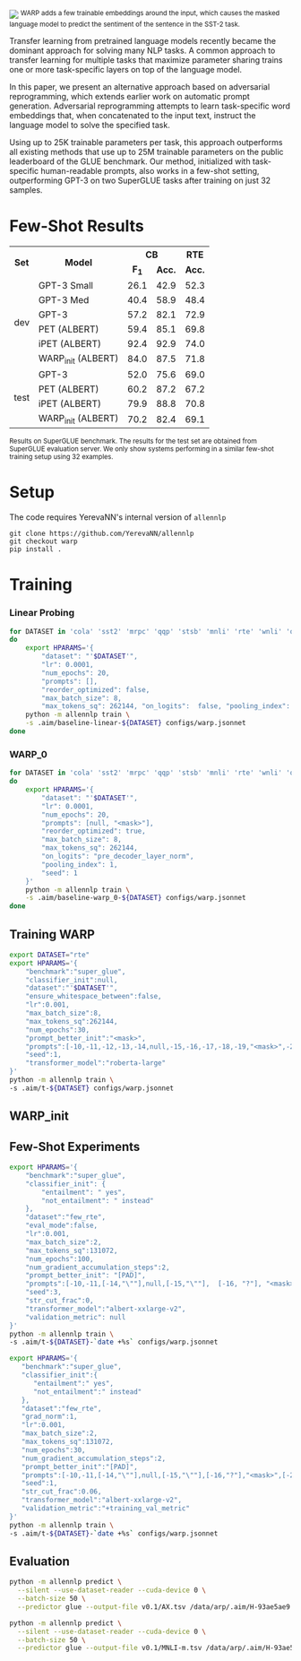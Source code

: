 

<img src="https://svgshare.com/i/XpG.svg">
<sup>WARP adds a few trainable embeddings around the input, which causes the masked language model to predict the sentiment of the sentence in the SST-2 task.</sup>

Transfer learning from pretrained language models recently became the dominant approach for solving many NLP tasks. A common approach to transfer learning for multiple tasks that maximize parameter sharing trains one or more task-specific layers on top of the language model.

In this paper, we present an alternative approach based on adversarial reprogramming, which extends earlier work on automatic prompt generation. Adversarial reprogramming attempts to learn task-specific word embeddings that, when concatenated to the input text, instruct the language model to solve the specified task.

Using up to 25K trainable parameters per task, this approach outperforms all existing methods that use up to 25M trainable parameters on the public leaderboard of the GLUE benchmark. Our method, initialized with task-specific human-readable prompts, also works in a few-shot setting, outperforming GPT-3 on two SuperGLUE tasks after training on just 32 samples.


# Few-Shot Results
<table>
  <tr>
    <th rowspan="2">Set</th>
    <th rowspan="2">Model</th>
    <th colspan="2">CB</th>
    <th>RTE</th>
  </tr>
  <tr>
    <td align="center"><b>F<sub>1</sub></b></td>
    <td align="center"><b>Acc.</b></td>
    <td align="center"><b>Acc.</b></td>
  </tr>
  <tr>
    <td rowspan="7" align="center">dev</td>
  </tr>
  <tr>
    <td>GPT-3 Small</td>
    <td align="right">26.1</td>
    <td align="right">42.9</td>
    <td align="right">52.3</td>
  </tr>
  <tr>
    <td>GPT-3 Med</td>
    <td align="right">40.4</td>
    <td align="right">58.9</td>
    <td align="right">48.4</td>
  </tr>
  <tr>
    <td>GPT-3</td>
    <td align="right">57.2</td>
    <td align="right">82.1</td>
    <td align="right">72.9</td>
  </tr>
  <tr>
    <td>PET (ALBERT)</td>
    <td align="right">59.4</td>
    <td align="right">85.1</td>
    <td align="right">69.8</td>
  </tr>
  <tr>
    <td>iPET (ALBERT)</td>
    <td align="right">92.4</td>
    <td align="right">92.9</td>
    <td align="right">74.0</td>
  </tr>
  <tr>
    <td>WARP<sub>init</sub> (ALBERT) </td>
    <td align="right">84.0</td>
    <td align="right">87.5</td>
    <td align="right">71.8</td>
  </tr>
  <tr>
    <td rowspan="6" align="center">test</td>
  </tr>
  <tr>
    <td>GPT-3                             </td>
    <td align="right">52.0</td>
    <td align="right">75.6</td>
    <td align="right">69.0</td>
  </tr>
  <tr>
    <td>PET (ALBERT)                      </td>
    <td align="right">60.2</td>
    <td align="right">87.2</td>
    <td align="right">67.2</td>
  </tr>
  <tr>
    <td>iPET (ALBERT)                     </td>
    <td align="right">79.9</td>
    <td align="right">88.8</td>
    <td align="right">70.8</td>
  </tr>
  <tr>
    <td>WARP<sub>init</sub> (ALBERT) </td>
    <td align="right">70.2</td>
    <td align="right">82.4</td>
    <td align="right">69.1</td>
  </tr>
</table>
<sup>Results on SuperGLUE benchmark. The results for the test set are obtained from SuperGLUE evaluation server.
We only show systems performing in a similar few-shot training setup using 32 examples.</sup>

# Setup
The code requires YerevaNN's internal version of `allennlp`
```
git clone https://github.com/YerevaNN/allennlp
git checkout warp
pip install .
```

# Training


### Linear Probing
```sh
for DATASET in 'cola' 'sst2' 'mrpc' 'qqp' 'stsb' 'mnli' 'rte' 'wnli' 'qnli'
do
    export HPARAMS='{
        "dataset": "'$DATASET'",
        "lr": 0.0001,
        "num_epochs": 20,
        "prompts": [],
        "reorder_optimized": false,
        "max_batch_size": 8,
        "max_tokens_sq": 262144, "on_logits":  false, "pooling_index":  null, "seed":  1}'
    python -m allennlp train \
    -s .aim/baseline-linear-${DATASET} configs/warp.jsonnet
done
```

### WARP_0
```sh
for DATASET in 'cola' 'sst2' 'mrpc' 'qqp' 'stsb' 'mnli' 'rte' 'wnli' 'qnli'
do
    export HPARAMS='{
        "dataset": "'$DATASET'",
        "lr": 0.0001,
        "num_epochs": 20,
        "prompts": [null, "<mask>"],
        "reorder_optimized": true,
        "max_batch_size": 8,
        "max_tokens_sq": 262144,
        "on_logits": "pre_decoder_layer_norm",
        "pooling_index": 1,
        "seed": 1
    }'
    python -m allennlp train \
    -s .aim/baseline-warp_0-${DATASET} configs/warp.jsonnet
done
```

## Training WARP

```sh
export DATASET="rte"
export HPARAMS='{
    "benchmark":"super_glue",
    "classifier_init":null,
    "dataset":"'$DATASET'",
    "ensure_whitespace_between":false,
    "lr":0.001,
    "max_batch_size":8,
    "max_tokens_sq":262144,
    "num_epochs":30,
    "prompt_better_init":"<mask>",
    "prompts":[-10,-11,-12,-13,-14,null,-15,-16,-17,-18,-19,"<mask>",-20,-21,-22,-23,-24,null,-25,-26,-27,-28,-29],
    "seed":1,
    "transformer_model":"roberta-large"
}'
python -m allennlp train \
-s .aim/t-${DATASET} configs/warp.jsonnet
```

## WARP_init
## Few-Shot Experiments
```sh
export HPARAMS='{
    "benchmark":"super_glue",
    "classifier_init": {
        "entailment": " yes",
        "not_entailment": " instead"
    },
    "dataset":"few_rte",
    "eval_mode":false,
    "lr":0.001,
    "max_batch_size":2,
    "max_tokens_sq":131072,
    "num_epochs":100,
    "num_gradient_accumulation_steps":2,
    "prompt_better_init": "[PAD]",
    "prompts":[-10,-11,[-14,"\""],null,[-15,"\""],  [-16, "?"], "<mask>", [-20, ","], null, [-29, "!"],-30,-31],
    "seed":3,
    "str_cut_frac":0,
    "transformer_model":"albert-xxlarge-v2",
    "validation_metric": null
}'
python -m allennlp train \
-s .aim/t-${DATASET}-`date +%s` configs/warp.jsonnet
```


```sh
export HPARAMS='{
   "benchmark":"super_glue",
   "classifier_init":{
      "entailment":" yes",
      "not_entailment":" instead"
   },
   "dataset":"few_rte",
   "grad_norm":1,
   "lr":0.001,
   "max_batch_size":2,
   "max_tokens_sq":131072,
   "num_epochs":30,
   "num_gradient_accumulation_steps":2,
   "prompt_better_init":"[PAD]",
   "prompts":[-10,-11,[-14,"\""],null,[-15,"\""],[-16,"?"],"<mask>",[-20,","],null,[-29,"!"],-30,-31],
   "seed":1,
   "str_cut_frac":0.06,
   "transformer_model":"albert-xxlarge-v2",
   "validation_metric":"+training_val_metric"
}'
python -m allennlp train \
-s .aim/t-${DATASET}-`date +%s` configs/warp.jsonnet
```

## Evaluation

```sh
python -m allennlp predict \
  --silent --use-dataset-reader --cuda-device 0 \
  --batch-size 50 \
  --predictor glue --output-file v0.1/AX.tsv /data/arp/.aim/H-93ae5ae9 ax/test
```

```sh
python -m allennlp predict \
  --silent --use-dataset-reader --cuda-device 0 \
  --batch-size 50 \
  --predictor glue --output-file v0.1/MNLI-m.tsv /data/arp/.aim/H-93ae5ae9 test_matched
```

